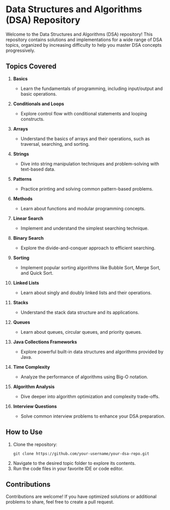 # Data Structures and Algorithms (DSA) Repository

Welcome to the Data Structures and Algorithms (DSA) repository! This repository contains solutions and implementations for a wide range of DSA topics, organized by increasing difficulty to help you master DSA concepts progressively.

## Topics Covered

1. **Basics**
   - Learn the fundamentals of programming, including input/output and basic operations.

2. **Conditionals and Loops**
   - Explore control flow with conditional statements and looping constructs.

3. **Arrays**
   - Understand the basics of arrays and their operations, such as traversal, searching, and sorting.

4. **Strings**
   - Dive into string manipulation techniques and problem-solving with text-based data.

5. **Patterns**
   - Practice printing and solving common pattern-based problems.

6. **Methods**
   - Learn about functions and modular programming concepts.

7. **Linear Search**
   - Implement and understand the simplest searching technique.

8. **Binary Search**
   - Explore the divide-and-conquer approach to efficient searching.

9. **Sorting**
   - Implement popular sorting algorithms like Bubble Sort, Merge Sort, and Quick Sort.

10. **Linked Lists**
    - Learn about singly and doubly linked lists and their operations.

11. **Stacks**
    - Understand the stack data structure and its applications.

12. **Queues**
    - Learn about queues, circular queues, and priority queues.

13. **Java Collections Frameworks**
    - Explore powerful built-in data structures and algorithms provided by Java.

14. **Time Complexity**
    - Analyze the performance of algorithms using Big-O notation.

15. **Algorithm Analysis**
    - Dive deeper into algorithm optimization and complexity trade-offs.

16. **Interview Questions**
    - Solve common interview problems to enhance your DSA preparation.

## How to Use
1. Clone the repository:
   ```
   git clone https://github.com/your-username/your-dsa-repo.git
   ```
2. Navigate to the desired topic folder to explore its contents.
3. Run the code files in your favorite IDE or code editor.

## Contributions
Contributions are welcome! If you have optimized solutions or additional problems to share, feel free to create a pull request.

